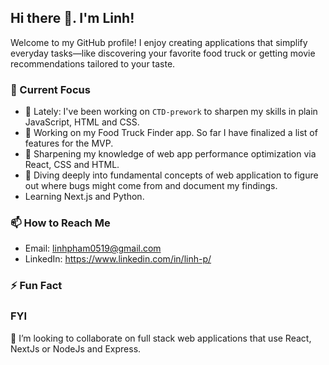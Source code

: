## Hi there 👋. I'm Linh!

Welcome to my GitHub profile! I enjoy creating applications that simplify everyday tasks—like discovering your favorite food truck or getting movie recommendations tailored to your taste.

### 🌱 Current Focus
- 🌱 Lately: I've been working on `CTD-prework` to sharpen my skills in plain JavaScript, HTML and CSS. 
- 🚀 Working on my Food Truck Finder app. So far I have finalized a list of features for the MVP. 
- 📖 Sharpening my knowledge of web app performance optimization via React, CSS and HTML.
- 💬 Diving deeply into fundamental concepts of web application to figure out where bugs might come from and document my findings.
- Learning Next.js and Python.  

### 📫 How to Reach Me
- Email: linhpham0519@gmail.com
- LinkedIn: https://www.linkedin.com/in/linh-p/

### ⚡ Fun Fact

### FYI
👯 I’m looking to collaborate on full stack web applications that use React, NextJs or NodeJs and Express. 

